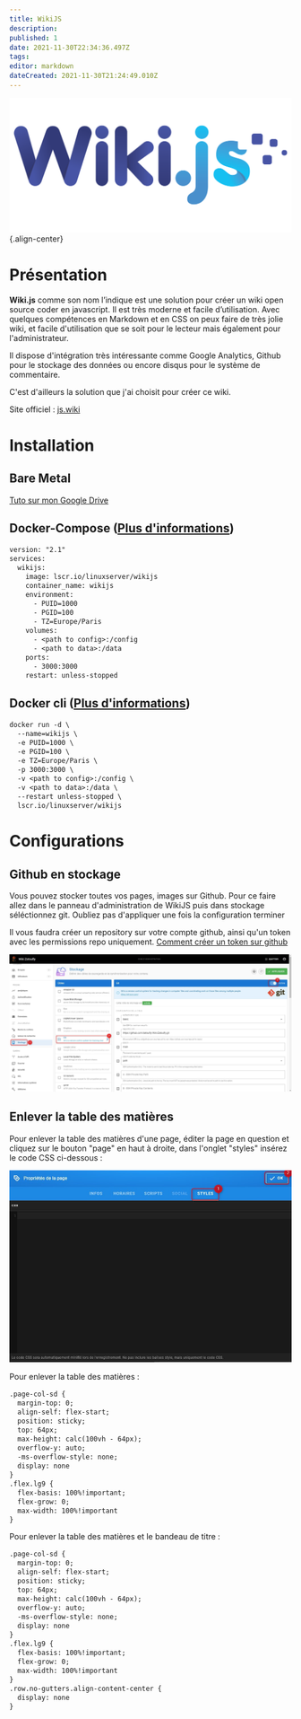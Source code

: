 ```yaml
---
title: WikiJS
description: 
published: 1
date: 2021-11-30T22:34:36.497Z
tags: 
editor: markdown
dateCreated: 2021-11-30T21:24:49.010Z
---
```


![wikijs-logo.png](/wikijs-logo.png){.align-center}

# Présentation
**Wiki.js** comme son nom l’indique est une solution pour créer un wiki open source coder en javascript. Il est très moderne et facile d’utilisation. Avec quelques compétences en Markdown et en CSS on peux faire de très jolie wiki, et facile d'utilisation que se soit pour le lecteur mais également pour l'administrateur.

Il dispose d'intégration très intéressante comme Google Analytics, Github pour le stockage des données ou encore disqus pour le système de commentaire. 

C'est d'ailleurs la solution que j'ai choisit pour créer ce wiki. 

Site officiel : [js.wiki](https://js.wiki/)


# Installation
## Bare Metal
[Tuto sur mon Google Drive](https://docs.google.com/document/d/11n0kihAdnHiP9TcSGYlQ7kkr-uPkxYXdMSNBxt8mILM/edit?usp=sharing)
## Docker-Compose ([Plus d'informations](https://docs.linuxserver.io/general/docker-compose))
```
version: "2.1"
services:
  wikijs:
    image: lscr.io/linuxserver/wikijs
    container_name: wikijs
    environment:
      - PUID=1000
      - PGID=100
      - TZ=Europe/Paris
    volumes:
      - <path to config>:/config
      - <path to data>:/data
    ports:
      - 3000:3000
    restart: unless-stopped
```
## Docker cli ([Plus d'informations](https://docs.docker.com/engine/reference/commandline/cli/))
```
docker run -d \
  --name=wikijs \
  -e PUID=1000 \
  -e PGID=100 \
  -e TZ=Europe/Paris \
  -p 3000:3000 \
  -v <path to config>:/config \
  -v <path to data>:/data \
  --restart unless-stopped \
  lscr.io/linuxserver/wikijs
```
# Configurations
## Github en stockage

Vous pouvez stocker toutes vos pages, images sur Github. Pour ce faire allez dans le panneau d'administration de WikiJS puis dans stockage séléctionnez git. Oubliez pas d'appliquer une fois la configuration terminer

Il vous faudra créer un repository sur votre compte github, ainsi qu'un token avec les permissions repo uniquement. [Comment créer un token sur github](https://docs.github.com/en/authentication/keeping-your-account-and-data-secure/creating-a-personal-access-token)

![wikijs-git-config.jpg](/wiki-assets/wikijs-git-config.jpg)

## Enlever la table des matières

Pour enlever la table des matières d'une page, éditer la page en question et cliquez sur le bouton "page" en haut à droite, dans l'onglet "styles" insérez le code CSS ci-dessous :

![wikijs-table-des-matieres.jpg](/wiki-assets/wikijs-table-des-matieres.jpg)

Pour enlever la table des matières :

```
.page-col-sd {
  margin-top: 0;
  align-self: flex-start;
  position: sticky;
  top: 64px;
  max-height: calc(100vh - 64px);
  overflow-y: auto;
  -ms-overflow-style: none;
  display: none
}
.flex.lg9 {
  flex-basis: 100%!important;
  flex-grow: 0;
  max-width: 100%!important
}
```
Pour enlever la table des matières et le bandeau de titre :
```
.page-col-sd {
  margin-top: 0;
  align-self: flex-start;
  position: sticky;
  top: 64px;
  max-height: calc(100vh - 64px);
  overflow-y: auto;
  -ms-overflow-style: none;
  display: none
}
.flex.lg9 {
  flex-basis: 100%!important;
  flex-grow: 0;
  max-width: 100%!important
}
.row.no-gutters.align-content-center {
  display: none
}
```
